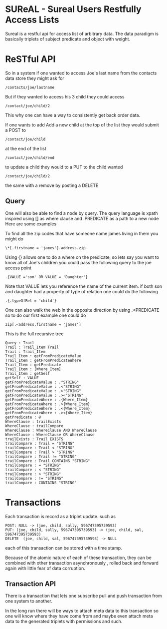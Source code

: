 SUReAL - Sureal Users Restfully Access Lists
========

Sureal is a restful api for access list of arbitrary data.  The data paradigm is basically triplets of subject predicate and object with weight.

ReSTful API
=========
So in a system if one wanted to access Joe's last name from the contacts data store they might ask for

    /contacts/joe/lastname

But if they wanted to access his 3 child they could access

    /contact/joe/child/2

This why one can have a way to consistently get back order data.  

If one wants to add Add a new child at the top of the list they would submit a POST to

    /contact/joe/child

at the end of the list

    /contact/joe/child/end

to update a child they would to a PUT to the child wanted

    /contact/joe/child/2

the same with a remove by posting a DELETE

Query
------
One will also be able to find a node by query.  The query language is xpath inspired using [] as where clause and .PREDICATE as a path to a new node
Here are some examples

To find all the zip codes that have someone name james living in them you might do

    \*[.firstname = 'james'].address.zip

Using {} allows one to do a where on the predicate, so lets say you want to know all of Joe's children you could pass the following query to the joe access point

    .{VALUE ='son' OR VALUE = 'Daughter'}

Note that VALUE lets you reference the name of the current item. if both son and daughter had a property of type of relation one could do the following

    .{.typeOfRel = 'child'}

One can also walk the web in the opposite direction by using .<PREDICATE so to do our first example one could do

    zip[.<address.firstname = 'james']

This is the full recursive tree

    Query : Trail
    Trail : Trail_Item Trail
    Trail : Trail_Item
    Trail_Item : getFromPredicateValue
    Trail_Item : getFromPredicateWhere
    Trail_Item : getPredicate
    Trail_Item : [Where_Item]
    Trail_Item : getSelf
    getSelf : VALUE
    getFromPredicateValue : ."STRING"
    getFromPredicateValue : .<"STRING"
    getFromPredicateValue : .>"STRING"
    getFromPredicateValue : .><"STRING"
    getFromPredicateWhere : .{Where_Item}
    getFromPredicateWhere : .>{Where_Item}
    getFromPredicateWhere : .<{Where_Item}
    getFromPredicateWhere : .><{Where_Item}
    getPredicate : @
    WhereClause : trailExists
    WhereClause : trailCompare
    WhereClause : WhereClause AND WhereClause
    WhereClause : WhereClause OR WhereClause
    trailExists : Trail EXISTS
    trailCompare : Trail = "STRING"
    trailCompare : Trail < "STRING"
    trailCompare : Trail > "STRING"
    trailCompare : Trail != "STRING"
    trailCompare : Trail CONTAINS "STRING"
    trailCompare : = "STRING"
    trailCompare : < "STRING"
    trailCompare : > "STRING"
    trailCompare : != "STRING"
    trailCompare : CONTAINS "STRING"

Transactions
============

Each transaction is record as a triplet update. such as

    POST: NULL -> (joe, child, sally, 596747395739593)
    PUT: (joe, child, sally, 596747395739593) -> (joe, child, sal, 596747395739593)
    DELETE  (joe, child, sal, 596747395739593) -> NULL

each of this transaction can be stored with a time stamp.

Because of the atomic nature of each of these transaction, they can be combined with other transaction asynchronously , rolled back and forward again with little fear of data corruption.

Transaction API
--------------

There is a transaction that lets one subscribe pull and push transaction from one system to another.  

In the long run there will be ways to attach meta data to this transaction so one will know where they have come from and maybe even attach meta data to the generated triplets with permissions and such.
